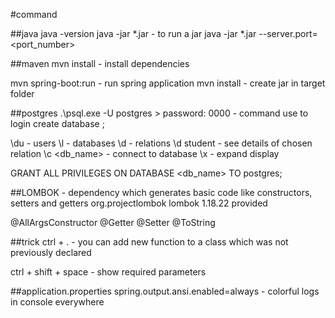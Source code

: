 #command

##java
java -version
java -jar \*.jar - to run a jar
java -jar \*.jar --server.port=<port_number>

##maven
mvn install - install dependencies

mvn spring-boot:run - run spring application
mvn install - create jar in target folder

##postgres
.\psql.exe -U postgres > password: 0000 - command use to login
create database <name>; 

\du - users
\l - databases
\d - relations
\d student - see details of chosen relation
\c <db_name> - connect to database
\x - expand display


GRANT ALL PRIVILEGES ON DATABASE <db_name> TO postgres;

##LOMBOK - dependency which generates basic code like constructors, setters and getters
<dependency>
	<groupId>org.projectlombok</groupId>
	<artifactId>lombok</artifactId>
	<version>1.18.22</version>
	<scope>provided</scope>
</dependency>

@AllArgsConstructor
@Getter
@Setter
@ToString


##trick
ctrl + . - you can add new function to a class which was not previously declared

ctrl + shift + space - show required parameters

##application.properties
spring.output.ansi.enabled=always - colorful logs in console everywhere


